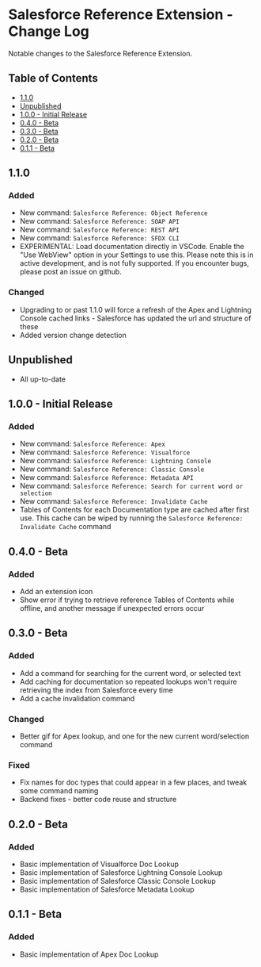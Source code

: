 # Salesforce Reference Extension - Change Log

Notable changes to the Salesforce Reference Extension.

## Table of Contents
- [1.1.0](#110)
- [Unpublished](#unpublished)
- [1.0.0 - Initial Release](#100---initial-release)
- [0.4.0 - Beta](#040---beta)
- [0.3.0 - Beta](#030---beta)
- [0.2.0 - Beta](#020---beta)
- [0.1.1 - Beta](#011---beta)

## 1.1.0
### Added
 - New command: `Salesforce Reference: Object Reference`
 - New command: `Salesforce Reference: SOAP API`
 - New command: `Salesforce Reference: REST API`
 - New command: `Salesforce Reference: SFDX CLI`
 - EXPERIMENTAL: Load documentation directly in VSCode. Enable the "Use WebView" option in your Settings to use this. Please note this is in active development, and is not fully supported. If you encounter bugs, please post an issue on github.
### Changed
 - Upgrading to or past 1.1.0 will force a refresh of the Apex and Lightning Console cached links - Salesforce has updated the url and structure of these
 - Added version change detection
## Unpublished
 - All up-to-date
## 1.0.0 - Initial Release
### Added
 - New command: `Salesforce Reference: Apex`
 - New command: `Salesforce Reference: Visualforce`
 - New command: `Salesforce Reference: Lightning Console`
 - New command: `Salesforce Reference: Classic Console`
 - New command: `Salesforce Reference: Metadata API`
 - New command: `Salesforce Reference: Search for current word or selection`
 - New command: `Salesforce Reference: Invalidate Cache`
 - Tables of Contents for each Documentation type are cached after first use. This cache can be wiped by running the `Salesforce Reference: Invalidate Cache` command

## 0.4.0 - Beta
### Added
- Add an extension icon
- Show error if trying to retrieve reference Tables of Contents while offline, and another message if unexpected errors occur

## 0.3.0 - Beta
### Added
- Add a command for searching for the current word, or selected text
- Add caching for documentation so repeated lookups won't require retrieving the index from Salesforce every time
- Add a cache invalidation command
### Changed
- Better gif for Apex lookup, and one for the new current word/selection command
### Fixed
- Fix names for doc types that could appear in a few places, and tweak some command naming
- Backend fixes - better code reuse and structure

## 0.2.0 - Beta
### Added
- Basic implementation of Visualforce Doc Lookup
- Basic implementation of Salesforce Lightning Console Lookup
- Basic implementation of Salesforce Classic Console Lookup
- Basic implementation of Salesforce Metadata Lookup

## 0.1.1 - Beta
### Added
- Basic implementation of Apex Doc Lookup
